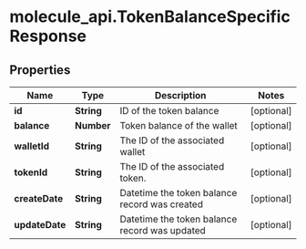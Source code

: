 # molecule_api.TokenBalanceSpecificResponse

## Properties
Name | Type | Description | Notes
------------ | ------------- | ------------- | -------------
**id** | **String** | ID of the token balance | [optional]
**balance** | **Number** | Token balance of the wallet | [optional]
**walletId** | **String** | The ID of the associated wallet | [optional]
**tokenId** | **String** | The ID of the associated token. | [optional]
**createDate** | **String** | Datetime the token balance record was created | [optional]
**updateDate** | **String** | Datetime the token balance record was updated | [optional]
